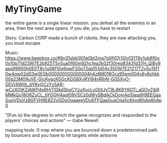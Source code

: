 # MyTinyGame

the entire game is a single linear mission. you defeat all the enemies in an area, then the next area opens. if you die, you have to restart

Story: Carbon CORP made a bunch of robots, they are now attacking you, you must escape

Music: https://www.beepbox.co/#9n31sbk0l01e0bt2ma7g0fj07r1i0o131T6v1ub8f0q0x10p71d23W7E2b925T5v5ua0f60m92hc1ea2k02f30req83431d37H_QiBy9asq99900h0E0T8v1u08f10q6qwF20p72da151d04x350W7E21217T2v5u15f10w4qw02d03w0E0b000000000000004h4z8M018Ocz95pm004y8y8zhkk00p23M09uVE-GjcKyqcKGGcKGG8XyRYl94nRlhN-GG5XyO-GEVI4Wtjh_bYKyGCzYv5AR-wCzXOtKZiAtKP4eRHrTIDkdSbsCYzuXvcLuOtXJyT9L8K8Y6GTi_aGOyZjbRMMkQu18O6ZuCL_bYGGH4aqI09VSCz0dWySBdikCkDojnAp5laqdH9EEQaaGuqVDoVz8GFVH9E8Z2yGDqOqaaepVDoEFFQaaGuaOqa5cKkxd6hAp6hAp0

"\[Fun is\] the degrees to which the game recognizes and responded to the players’ choices and actions" — Gabe Newell

mapping tools :0 map where you are bounced down a predetermined path by bouncers and you have to hit targets while airborne
